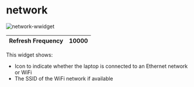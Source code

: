 # network

![network-wwidget](https://user-images.githubusercontent.com/550726/67054712-5bfb3680-f13d-11e9-8d81-6c48b396a643.png)

| Refresh Frequency             | 10000                                                                   |
|-------------------------------|-------------------------------------------------------------------------|

This widget shows:
 - Icon to indicate whether the laptop is connected to an Ethernet network or WiFi
 - The SSID of the WiFi network if available